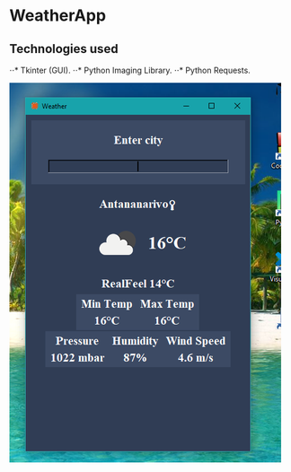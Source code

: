 # WeatherApp

## Technologies used

⋅⋅* Tkinter (GUI).
⋅⋅* Python Imaging Library.
⋅⋅* Python Requests.

![alt text](https://github.com/Greccu/OtherProjects/blob/master/WeatherApp/image.png)
